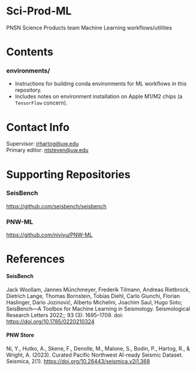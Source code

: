 # Sci-Prod-ML
PNSN Science Products team Machine Learning workflows/utilities

# Contents
### environments/
 - Instructions for building conda environments for ML workflows in this repository.
 - Includes notes on environment installation on Apple M1/M2 chips (a `TensorFlow` concern).

# Contact Info
Supervisor: jrhartog@uw.edu  
Primary editor: ntsteven@uw.edu  

# Supporting Repositories
### SeisBench  
https://github.com/seisbench/seisbench
### PNW-ML
https://github.com/niyiyu/PNW-ML

# References
#### SeisBench
Jack Woollam, Jannes Münchmeyer, Frederik Tilmann, Andreas Rietbrock, Dietrich Lange, Thomas Bornstein, Tobias Diehl, Carlo Giunchi, Florian Haslinger, Dario Jozinović, Alberto Michelini, Joachim Saul, Hugo Soto; SeisBench—A Toolbox for Machine Learning in Seismology. Seismological Research Letters 2022;; 93 (3): 1695–1709. doi: https://doi.org/10.1785/0220210324

#### PNW Store
Ni, Y., Hutko, A., Skene, F., Denolle, M., Malone, S., Bodin, P., Hartog, R., & Wright, A. (2023). Curated Pacific Northwest AI-ready Seismic Dataset. Seismica, 2(1). https://doi.org/10.26443/seismica.v2i1.368